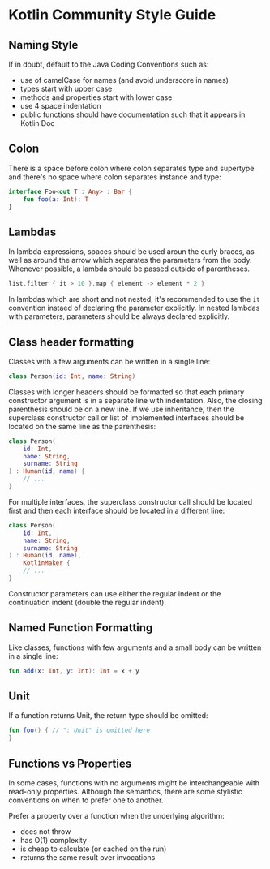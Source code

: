 # Kotlin Community Style Guide

## Naming Style

If in doubt, default to the Java Coding Conventions such as:

* use of camelCase for names (and avoid underscore in names)
* types start with upper case
* methods and properties start with lower case
* use 4 space indentation
* public functions should have documentation such that it appears in Kotlin Doc

## Colon

There is a space before colon where colon separates type and supertype and there's no space where colon separates instance and type:

```kotlin
interface Foo<out T : Any> : Bar {
    fun foo(a: Int): T
}
```

## Lambdas

In lambda expressions, spaces should be used aroun the curly braces, as well as around the arrow which separates the parameters from the body. Whenever possible, a lambda should be passed outside of parentheses.

```kotlin
list.filter { it > 10 }.map { element -> element * 2 }

```

In lambdas which are short and not nested, it's recommended to use the `it` convention instaed of declaring the parameter explicitly. In nested lambdas with parameters, parameters should be always declared explicitly.

## Class header formatting

Classes with a few arguments can be written in a single line:

```kotlin
class Person(id: Int, name: String)
```

Classes with longer headers should be formatted so that each primary constructor argument is in a separate line with indentation. Also, the closing parenthesis should be on a new line. If we use inheritance, then the superclass constructor call or list of implemented interfaces should be located on the same line as the parenthesis:

```kotlin
class Person(
    id: Int, 
    name: String,
    surname: String
) : Human(id, name) {
    // ...
}

```

For multiple interfaces, the superclass constructor call should be located first and then each interface should be located in a different line:

```kotlin
class Person(
    id: Int, 
    name: String,
    surname: String
) : Human(id, name),
    KotlinMaker {
    // ...
}
```

Constructor parameters can use either the regular indent or the continuation indent (double the regular indent).

## Named Function Formatting

Like classes, functions with few arguments and a small body can be written in a single line:

```kotlin
fun add(x: Int, y: Int): Int = x + y
```

## Unit

If a function returns Unit, the return type should be omitted:

```kotlin
fun foo() { // ": Unit" is omitted here
}
```

## Functions vs Properties

In some cases, functions with no arguments might be interchangeable with read-only properties. Although the semantics, there are some stylistic conventions on when to prefer one to another.

Prefer a property over a function when the underlying algorithm:

* does not throw
* has O(1) complexity
* is cheap to calculate (or cached on the run)
* returns the same result over invocations

